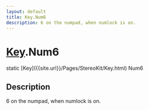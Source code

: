 ```yaml
---
layout: default
title: Key.Num6
description: 6 on the numpad, when numlock is on.
---
```

# [Key]({{site.url}}/Pages/StereoKit/Key.html).Num6

<div class='signature' markdown='1'>
static [Key]({{site.url}}/Pages/StereoKit/Key.html) Num6
</div>

## Description
6 on the numpad, when numlock is on.

